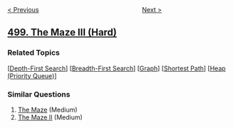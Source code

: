 <!--|This file generated by command(leetcode description); DO NOT EDIT.    |-->
<!--+----------------------------------------------------------------------+-->
<!--|@author    openset <openset.wang@gmail.com>                           |-->
<!--|@link      https://github.com/openset                                 |-->
<!--|@home      https://github.com/openset/leetcode                        |-->
<!--+----------------------------------------------------------------------+-->

[< Previous](../diagonal-traverse "Diagonal Traverse")
　　　　　　　　　　　　　　　　
[Next >](../keyboard-row "Keyboard Row")

## [499. The Maze III (Hard)](https://leetcode.com/problems/the-maze-iii "迷宫 III")



### Related Topics
  [[Depth-First Search](../../tag/depth-first-search/README.md)]
  [[Breadth-First Search](../../tag/breadth-first-search/README.md)]
  [[Graph](../../tag/graph/README.md)]
  [[Shortest Path](../../tag/shortest-path/README.md)]
  [[Heap (Priority Queue)](../../tag/heap-priority-queue/README.md)]

### Similar Questions
  1. [The Maze](../the-maze) (Medium)
  1. [The Maze II](../the-maze-ii) (Medium)
